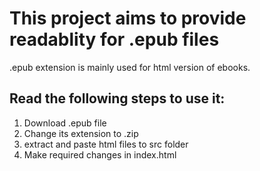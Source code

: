 # This project aims to provide readablity for .epub files
.epub extension is mainly used for html version of ebooks. 
## Read the following steps to use it:
1. Download .epub file
2. Change its extension to .zip
3. extract and paste html files to src folder
4. Make required changes in index.html
